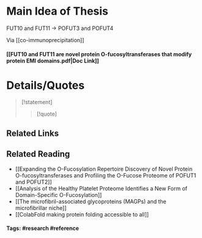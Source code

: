 # Main Idea of Thesis

FUT10 and FUT11 -> POFUT3 and POFUT4

Via [[co-immunoprecipitation]] 

#### [[FUT10 and FUT11 are novel protein O-fucosyltransferases that modify protein EMI domains.pdf|Doc Link]]

# Details/Quotes

> [!statement] 
> 
> >[!quote]

## Related Links

## Related Reading
- [[Expanding the O-Fucosylation Repertoire Discovery of Novel Protein O-fucosyltransferases and Profiling the O-Fucose Proteome of POFUT1 and POFUT2]]
- [[Analysis of the Healthy Platelet Proteome Identifies a New Form of Domain-Specific O-Fucosylation]]
- [[The microfibril-associated glycoproteins (MAGPs) and the microfibrillar niche]]
- [[ColabFold making protein folding accessible to all]]



#### Tags: #research #reference 
